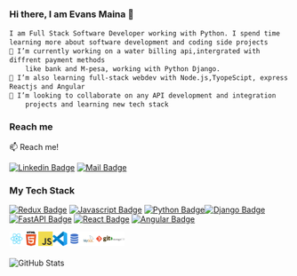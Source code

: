 ### Hi there, I am Evans Maina 👋
    I am Full Stack Software Developer working with Python. I spend time learning more about software development and coding side projects
    🔭 I’m currently working on a water billing api,intergrated with diffrent payment methods
        like bank and M-pesa, working with Python Django.
    🌱 I’m also learning full-stack webdev with Node.js,TyopeScipt, express Reactjs and Angular 
    👯 I’m looking to collaborate on any API development and integration 
        projects and learning new tech stack
 ### Reach me
   :mailbox: Reach me!   
   
   [![Linkedin Badge](https://img.shields.io/badge/LinkedIn-0077B5?style=for-the-badge&logo=linkedin&logoColor=white)](https://www.linkedin.com/in/evans-maina-388494204/) [![Mail Badge](https://img.shields.io/badge/Gmail-D14836?style=for-the-badge&logo=gmail&logoColor=white)](mailto:kinuthiafabiankinuthia@gmail.com) 

   
<!--  ### Resume/ CV
:paperclip: [My Resume/CV](https://drive.google.com/file/d/1mheCSrft0eW_xZ_cz2LsDk_C4XjCGdI9/view?usp=sharing) -->
 
 
### My Tech Stack
[![Redux Badge](https://img.shields.io/badge/Redux-593D88?style=for-the-badge&logo=redux&logoColor=white)](#)  [![Javascript Badge](https://img.shields.io/badge/-Javascript-F0DB4F?style=for-the-badge&labelColor=black&logo=javascript&logoColor=F0DB4F)](#) 
 [![Python Badge](https://img.shields.io/badge/-Python-61DBFB?style=for-the-badge&labelColor=black&logo=python&logoColor=blue)](#)[![Django Badge](https://img.shields.io/badge/Django-092E20?style=for-the-badge&logo=django&logoColor=green)](#) [![FastAPI Badge](https://img.shields.io/badge/fastapi-109989?style=for-the-badge&logo=FASTAPI&logoColor=white)](#) [![React Badge](https://img.shields.io/badge/react-61DAFB?style=for-the-badge&logo=react&logoColor=white)](#) [![Angular Badge](https://img.shields.io/badge/angular-DD0031?style=for-the-badge&logo=angular&logoColor=white)](#) 


    
    
    
  
    
    
<img align="left" alt="React" width="26px" src="https://raw.githubusercontent.com/github/explore/80688e429a7d4ef2fca1e82350fe8e3517d3494d/topics/react/react.png" />

<img align="left" alt="HTML5" width="26px" src="https://raw.githubusercontent.com/github/explore/80688e429a7d4ef2fca1e82350fe8e3517d3494d/topics/html/html.png" />

<img align="left" alt="JavaScript" width="26px" src="https://raw.githubusercontent.com/github/explore/80688e429a7d4ef2fca1e82350fe8e3517d3494d/topics/javascript/javascript.png" />

<img align="left" alt="Visual Studio Code" width="26px" src="https://raw.githubusercontent.com/github/explore/80688e429a7d4ef2fca1e82350fe8e3517d3494d/topics/visual-studio-code/visual-studio-code.png" />

<img align="left" alt="SQL" width="26px" src="https://raw.githubusercontent.com/github/explore/80688e429a7d4ef2fca1e82350fe8e3517d3494d/topics/sql/sql.png" />

<img align="left" alt="MySQL" width="26px" src="https://raw.githubusercontent.com/github/explore/80688e429a7d4ef2fca1e82350fe8e3517d3494d/topics/mysql/mysql.png" />

<img align="left" alt="Git" width="26px" src="https://raw.githubusercontent.com/github/explore/80688e429a7d4ef2fca1e82350fe8e3517d3494d/topics/git/git.png" />

<img align="left" alt="MongoDB" width="26px" src="https://raw.githubusercontent.com/github/explore/80688e429a7d4ef2fca1e82350fe8e3517d3494d/topics/mongodb/mongodb.png" />
<br>
<br>





![GitHub Stats](https://github-readme-stats.vercel.app/api?username=Fabiandebug&theme=algolia)

<!--
**Fabiandebug/Fabiandebug** is a ✨ _special_ ✨ repository because its `README.md` (this file) appears on your GitHub profile.

Here are some ideas to get you started:

- 🔭 I’m currently working on ...
- 🌱 I’m currently learning ...
- 👯 I’m looking to collaborate on ...
- 🤔 I’m looking for help with ...
- 💬 Ask me about ...
- 📫 How to reach me: ...
- 😄 Pronouns: ...
- ⚡ Fun fact: ...

-->
